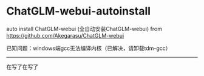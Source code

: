 # ChatGLM-webui-autoinstall
auto install ChatGLM-webui (全自动安装ChatGLM-webui) 
from https://github.com/Akegarasu/ChatGLM-webui

已知问题：windows端gcc无法编译内核（已解决，请卸载tdm-gcc）


---
在写了在写了

